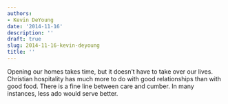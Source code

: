 ```yaml
---
authors:
- Kevin DeYoung
date: '2014-11-16'
description: ''
draft: true
slug: 2014-11-16-kevin-deyoung
title: ''
---
```

Opening our homes takes time, but it doesn’t have to take over our lives. Christian hospitality has much more to do with good relationships than with good food. There is a fine line between care and cumber. In many instances, less ado would serve better.



